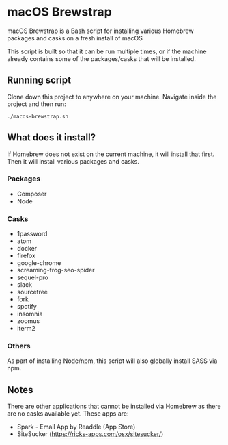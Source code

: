 
# macOS Brewstrap
macOS Brewstrap is a Bash script for installing various Homebrew packages and casks on a fresh install of macOS

This script is built so that it can be run multiple times, or if the machine already contains some of the packages/casks that will be installed.

## Running script

Clone down this project to anywhere on your machine. Navigate inside the project and then run:

```
./macos-brewstrap.sh
```

## What does it install?
If Homebrew does not exist on the current machine, it will install that first. Then it will install various packages and casks.

### Packages
 - Composer
 - Node

### Casks
- 1password
- atom
- docker
- firefox
- google-chrome
- screaming-frog-seo-spider
- sequel-pro
- slack
- sourcetree
- fork
- spotify
- insomnia
- zoomus
- iterm2

### Others
As part of installing Node/npm, this script will also globally install SASS via npm.

## Notes
There are other applications that cannot be installed via Homebrew as there are no casks available yet. These apps are:

 - Spark - Email App by Readdle (App Store)
 - SiteSucker (https://ricks-apps.com/osx/sitesucker/)
